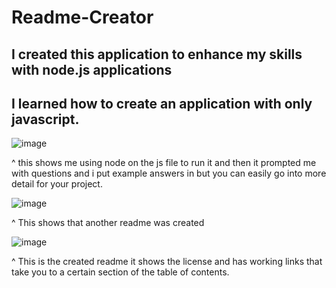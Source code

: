 # Readme-Creator

## I created this application to enhance my skills with node.js applications

## I learned how to create an application with only javascript.

![image](https://user-images.githubusercontent.com/117330115/216509841-c172c83c-d526-4449-9842-59c43e94d63c.png)

^ this shows me using node on the js file to run it and then it prompted me with questions and i put example answers in but you can easily go into more detail for your project.

![image](https://user-images.githubusercontent.com/117330115/216509934-1ad909ad-83b3-4716-931f-608e4e642f13.png)

^ This shows that another readme was created

![image](https://user-images.githubusercontent.com/117330115/216509978-7b9ef31b-23da-46ae-a29d-386083a61688.png)

^ This is the created readme it shows the license and has working links that take you to a certain section of the table of contents.
